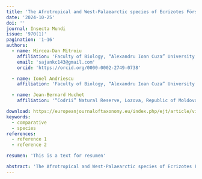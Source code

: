 ```yaml
---
title: 'The Afrotropical and West-Palaearctic species of Ecrizotes Förster (Hymenoptera: Pirenidae)'
date: '2024-10-25'
doi: ''
journal: Insecta Mundi
issue: '970(1)'
pagination: '1–16'
authors:
  - name: Mircea-Dan Mitroiu
    affiliation: 'Faculty of Biology, “Alexandru Ioan Cuza” University of Iași, Romania'
    email: 'sajankc143@gmail.com'
    orcid: 'https://orcid.org/0000-0002-2749-0738'

  - name: Ionel Andriescu
    affiliation: 'Faculty of Biology, “Alexandru Ioan Cuza” University of Iași, Romania'

  - name: Jean-Bernard Huchet
    affiliation: '“Codrii” Natural Reserve, Lozova, Republic of Moldova'

download: https://europeanjournaloftaxonomy.eu/index.php/ejt/article/view/2745/12583
keywords:
  - comparative
  - species
references:
  - reference 1
  - reference 2

resumen: 'This is a text for resumen'

abstract: 'The Afrotropical and West-Palaearctic species of Ecrizotes Förster, 1861 (Hymenoptera: Pirenidae) are reviewed. The genera Ecrizotomorpha Mani, 1939 syn. nov. and Spathopus Ashmead, 1904 syn. nov. are treated as junior synonyms of Ecrizotes based on morphological evidence. Eighteen world species of Ecrizotes are recognized, including six described as new: E. acer Mitroiu sp. nov., E. alternativa (Xiao & Huang, 1999) comb. nov., E. anomalipes (Ashmead, 1904) comb. nov., E. brevicauda Mitroiu sp. nov., E. caudatus (Thomson, 1876), E. filicornis (Thomson, 1876), E. hofferi (Bouček, 1964) comb. nov., E. incisus Mitroiu sp. nov., E. longicauda Mitroiu sp. nov., E. longicornis (Walker, 1848), E. longus Mitroiu sp. nov., E. montanus (Huggert, 1976) comb. nov., E. monticola Förster, 1861, E. nasalis (Springate & Noyes, 1990) comb. nov., E. rovumae Mitroiu sp. nov., E. taskhiri (Mani, 1939) comb. nov., and E. tenkasiensis (Jamal Ahmad & Shafee, 1993) comb. nov. All world species, except for the three East-Palearctic ones (E. alternativa, E. taskhiri, and E. tenkasiensis), and the single Nearctic species (E. anomalipes), are diagnosed, illustrated and keyed; Ecrizotes is newly reported from the Afrotropical region and new country records are given for several European species.'
---
```


